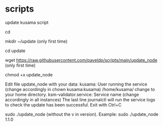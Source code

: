 # scripts
update kusama script

cd

mkdir ~/update (only first time)

cd update

wget https://raw.githubusercontent.com/paveldp/scripts/main/update_node (only first time)

chmod +x update_node

Edit file update_node with your data:
kusama: User running the service (change accordingly in chown kusama:kusama)
/home/kusama/ change to your home directory.
ksm-validator.service: Service name (change accordingly in all instances)
The last line journalctl will run the service logs to check the update has been successful. Exit with Ctrl+C

sudo ./update_node (without the v in version).
Example: sudo ./update_node 1.1.0
